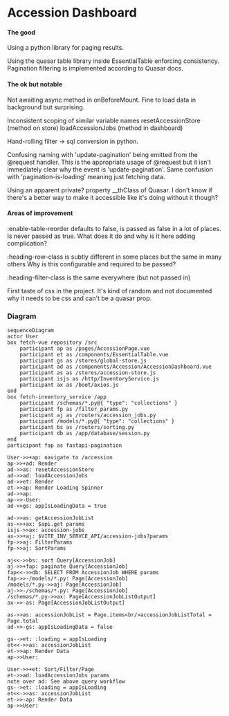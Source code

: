 # Accession Dashboard

#### The good

Using a python library for paging results.

Using the quasar table library inside EssentialTable enforcing consistency.
Pagination filtering is implemented according to Quasar docs.

#### The ok but notable

Not awaiting async method in onBeforeMount.
Fine to load data in background but surprising.

Inconsistent scoping of similar variable names
resetAccessionStore (method on store)
loadAccessionJobs (method in dashboard)

Hand-rolling filter -> sql conversion in python.

Confusing naming with 'update-pagination' being emitted from the @request handler.
This is the appropriate usage of @request but it isn't immediately clear why the event is 'update-pagination'.
Same confusion with 'pagination-is-loading' meaning just fetching data.

Using an apparent private? property __thClass of Quasar.
I don't know if there's a better way to make it accessible like it's doing without it though?

#### Areas of improvement

:enable-table-reorder defaults to false, is passed as false in a lot of places.
Is never passed as true. What does it do and why is it here adding complication?

:heading-row-class is subtly different in some places but the same in many others
Why is this configurable and required to be passed?

:heading-filter-class is the same everywhere (but not passed in)

First taste of css in the project.
It's kind of random and not documented why it needs to be css and can't be a quasar prop.

### Diagram

```mermaid
sequenceDiagram
actor User
box fetch-vue repository /src
    participant ap as /pages/AccessionPage.vue
    participant et as /components/EssentialTable.vue
    participant gs as /stores/global-store.js
    participant ad as /components/Accession/AccessionDashboard.vue
    participant as as /stores/accession-store.js
    participant isjs as /http/InventoryService.js
    participant ax as /boot/axios.js
end
box fetch-inventory_service /app
    participant /schemas/*.py@{ "type": "collections" }
    participant fp as /filter_params.py
    participant aj as /routers/accession_jobs.py
    participant /models/*.py@{ "type": "collections" }
    participant bs as /routers/sorting.py
    participant db as /app/database/session.py
end
participant fap as fastapi-pagination

User->>+ap: navigate to /accession
ap->>+ad: Render
ad->>as: resetAccessionStore
ad->>ad: loadAccessionJobs
ad->>et: Render
et->>ap: Render Loading Spinner
ad->>ap:
ap->>-User:
ad->>gs: appIsLoadingData = true

ad->>as: getAccessionJobList
as->>+ax: $api.get params
isjs->>ax: accession-jobs
ax->>+aj: $VITE_INV_SERVCE_API/accession-jobs?params
fp->>aj: FilterParams
fp->>aj: SortParams 

aj<<->>bs: sort Query[AccessionJob]
aj->>+fap: paginate Query[AccessionJob]
fap<<->>db: SELECT FROM AccessionJob WHERE params
fap->>-/models/*.py: Page[AccessionJob]
/models/*.py->>aj: Page[AccessionJob]
aj->>-/schemas/*.py: Page[AccessionJob]
/schemas/*.py->>ax: Page[AccessionJobListOutput]
ax->>-as: Page[AccessionJobListOutput]

as->>as: accessionJobList = Page.items<br/>accessionJobListTotal = Page.total
ad->>-gs: appIsLoadingData = false

gs-->et: :loading = appIsLoading
et<<->>as: accessionJobList
et->>ap: Render Data
ap->>User:

User->>+et: Sort/Filter/Page
et->>ad: loadAccessionJobs params
note over ad: See above query workflow
gs-->et: :loading = appIsLoading
et<<->>as: accessionJobList
et->>-ap: Render Data
ap->>User:
```
